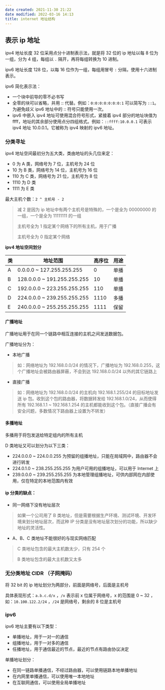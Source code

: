 ```yaml
---
date created: 2021-11-30 21:22
date modified: 2022-03-16 14:13
title: internet 地址结构
---
```

##  表示 ip 地址

ipv4 地址长度 32 位采用点分十进制表示法，就是将 32 位的 ip 地址以每 8 位为一组，分为 4 组，每组以 `.` 隔开，再将每组转换为 10 进制。

ipv6 地址长度 128 位，以每 16 位作为一组，每组用冒号 `:` 分隔，使用十六进制表示。

ipv6 简化表示法：

- 一个块中前导的零不必书写
- 全零的块可以省略，并用 :: 代替。例如：`0:0:0:0:0:0:0:1` 可以简写为 `::1`。为避免歧义 ipv6 地址中的 :: 符号只能使用一次。
- ipv6 中嵌入 ipv4 地址可使用混合符号形式，紧接着 ipv4 部分的地址块值为 ffff，地址的其余部分使用点分四组格式。例如：`::ffff:10.0.0.1` 可表示 ipv4 地址 10.0.0.1。它被称为 ipv4 映射的 ipv6 地址。

### 分类寻址

ipv4 地址空间最初分为五大类，类由地址的头几位来定：

- 0 为 A 类，网络号为 7 位，主机号为 24 位
- 10 为 B 类，网络号为 14 位，主机号为 16 位
- 110 为 C 类，网络号为 21 位，主机号为 8 位
- 1110 为 D 类
- 1111 为 E 类

最大主机个数：`2 ^ 主机号 - 2`

> 减 2 是因为 ip 地址中有两个主机号是特殊的，一个是全为 00000000 的一组，一个是全为 11111111 的一组
>
> 主机号全为 1 指定某个网络下的所有主机，用于广播
>
> 主机号全为 0 指定某个网络

**ipv4 地址空间划分**

| 类   | 地址范围                    | 高序位 | 用途  |
| ---- | --------------------------- | ------ | ---- |
| A    | 0.0.0.0 ~ 127.255.255.255   | 0      | 单播 |
| B    | 128.0.0.0 ~ 191.255.255.255 | 10     | 单播 |
| C    | 192.0.0.0 ~ 223.255.255.255 | 110    | 单播 |
| D    | 224.0.0.0 ~ 239.255.255.255 | 1110   | 多播 |
| E    | 240.0.0.0 ~ 255.255.255.255 | 1111   | 保留 |

#### 广播地址

广播地址用于在同一个链路中相互连接的主机之间发送数据包。

广播地址分为：

- 本地广播

> 如：网络地址为 192.168.0.0/24 的情况下，广播地址为 192.168.0.255，这个广播地址会被路由器屏蔽，不会到达 192.168.0.0/24 以外的其它链路上

- 直接广播

> 如：网络地址为 192.168.0.0/24 的主机向 192.168.1.255/24 的目标地址发送 ip 包。收到这个包的路由器，将数据转发给 192.168.1.0/24，从而使得所有 192.168.1.1 ~ 192.168.1.254 的主机都能收到这个包。（直接广播会有安全问题，多数情况下路由器上设置为不转发）

#### 多播地址

多播用于将包发送给特定组内的所有主机

D 类地址又可以划分为以下三类：

- 224.0.0.0 ~ 224.0.0.255 为预留的组播地址，只能在局域网中，路由器不会进行转发
- 224.0.1.0 ~ 238.255.255.255 为用户可用的组播地址，可以用于 Internet 上
- 239.0.0.0 ~ 239.255.255.255 为本地管理组播地址，可供内部网在内部使用，仅在特定的本地范围内有效

#### ip 分类的缺点：

- 同一网络下没有地址层次

> 如果一个公司用了 B 类地址，但是需要根据生产环境、测试环境、开发环境来划分地址层次，而这种 IP 分类是没有地址层次划分的功能，所以缺少地址的灵活性。

- A、B、C 类地址不能很好的与现实网络匹配

> C 类地址包含的最大主机数太少，只有 254 个
>
> B 类地址包含的最大主机数又太多



### 无分类地址 CIDR （子网掩码）

将 32 bit 的 ip 地址划分为两部分，前面是网络号，后面是主机号

具体表现形式：`a.b.c.d/x` ，`/x` 表示前 x 位属于网络号，x 的范围是 0 ~ 32 ，如：`10.100.122.2/24` ，`/24` 是网络号，剩余的 8 位是主机号



### ipv6

ipv6 地址主要有以下类型：

- 单播地址，用于一对一的通信
- 组播地址，用于一对多的通信
- 任播地址，用于通信最近的节点，最近的节点有路由协议决定

单播地址划分：

- 在同一链路单播通信，不经过路由器，可以使用链路本地单播地址
- 在内网里单播通信，可以使用唯一本地地址
- 在互联网通信，可以使用全局单播地址